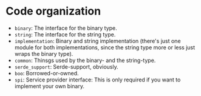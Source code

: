 # Code organization

 * `binary`: The interface for the binary type.
 * `string`: The interface for the string type.
 * `implementation`: Binary and string implementation (there's just one module for both implementations, since the string type more or less just wraps the binary type).
 * `common`: Thinsgs used by the binary- and the string-type.
 * `serde_support`: Serde-support, obviously.
 * `boo`: Borrowed-or-owned.
 * `spi`: Service provider interface: This is only required if you want to implement your own binary.